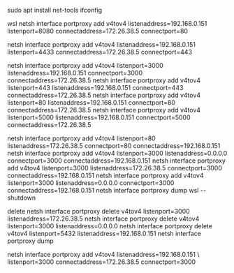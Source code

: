 sudo apt install net-tools
ifconfig

wsl
netsh interface portproxy add v4tov4 listenaddress=192.168.0.151 \
listenport=8080 connectaddress=172.26.38.5 connectport=80

netsh interface portproxy add v4tov4 listenaddress=192.168.0.151 \
listenport=4433 connectaddress=172.26.38.5 connectport=443


netsh interface portproxy add v4tov4 listenport=3000 listenaddress=192.168.0.151 connectport=3000 connectaddress=172.26.38.5
netsh interface portproxy add v4tov4 listenport=443 listenaddress=192.168.0.151 connectport=443 connectaddress=172.26.38.5
netsh interface portproxy add v4tov4 listenport=80 listenaddress=192.168.0.151 connectport=80 connectaddress=172.26.38.5
netsh interface portproxy add v4tov4 listenport=5000 listenaddress=192.168.0.151 connectport=5000 connectaddress=172.26.38.5


netsh interface portproxy add v4tov4 listenport=80 listenaddress=172.26.38.5 connectport=80 connectaddress=192.168.0.151
netsh interface portproxy add v4tov4 listenport=3000 listenaddress=0.0.0.0 connectport=3000 connectaddress=192.168.0.151
netsh interface portproxy add v4tov4 listenport=3000 listenaddress=172.26.38.5 connectport=3000 connectaddress=192.168.0.151
netsh interface portproxy add v4tov4 listenport=3000 listenaddress=0.0.0.0 connectport=3000 connectaddress=192.168.0.151
netsh interface portproxy dump
wsl --shutdown

delete 
netsh interface portproxy delete v4tov4 listenport=3000 listenaddress=172.26.38.5
netsh interface portproxy delete v4tov4 listenport=3000 listenaddress=0.0.0.0
netsh interface portproxy delete v4tov4 listenport=5432 listenaddress=192.168.0.151
netsh interface portproxy dump

netsh interface portproxy add v4tov4 listenaddress=192.168.0.151 \ listenport=3000 connectaddress=172.26.38.5 connectport=3000
